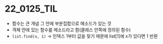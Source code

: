 # 22_0125_TIL

- 함수는 큰 개념 그 안에 부분집합으로 메소드가 있는 것
- 객체 안에 있는 함수를 메소드라고 함(클래스 안쪽에 정의된 함수)
- `list.find(x, 1)` -> 인덱스 1부터 값을 찾기 때문에 list[1]에 x가 있다면 1 반환

